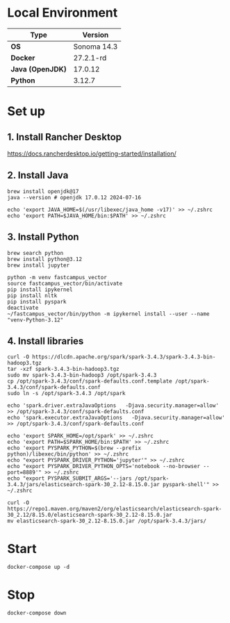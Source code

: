 
# Local Environment
| Type                | Version     |
|---------------------|-------------|
| **OS**              | Sonoma 14.3 |
| **Docker**          | 27.2.1-rd   |
| **Java (OpenJDK)**  | 17.0.12     |
| **Python**          | 3.12.7      |

# Set up

## 1. Install Rancher Desktop
https://docs.rancherdesktop.io/getting-started/installation/

## 2. Install Java
```shell
brew install openjdk@17
java --version # openjdk 17.0.12 2024-07-16

echo 'export JAVA_HOME=$(/usr/libexec/java_home -v17)' >> ~/.zshrc
echo 'export PATH=$JAVA_HOME/bin:$PATH' >> ~/.zshrc
```

## 3. Install Python
```shell
brew search python
brew install python@3.12
brew install jupyter

python -m venv fastcampus_vector
source fastcampus_vector/bin/activate
pip install ipykernel
pip install nltk
pip install pyspark
deactivate
~/fastcampus_vector/bin/python -m ipykernel install --user --name "venv-Python-3.12"
```
## 4. Install libraries
```shell
curl -O https://dlcdn.apache.org/spark/spark-3.4.3/spark-3.4.3-bin-hadoop3.tgz
tar -xzf spark-3.4.3-bin-hadoop3.tgz
sudo mv spark-3.4.3-bin-hadoop3 /opt/spark-3.4.3
cp /opt/spark-3.4.3/conf/spark-defaults.conf.template /opt/spark-3.4.3/conf/spark-defaults.conf
sudo ln -s /opt/spark-3.4.3 /opt/spark

echo 'spark.driver.extraJavaOptions   -Djava.security.manager=allow' >> /opt/spark-3.4.3/conf/spark-defaults.conf
echo 'spark.executor.extraJavaOptions   -Djava.security.manager=allow' >> /opt/spark-3.4.3/conf/spark-defaults.conf

echo 'export SPARK_HOME=/opt/spark' >> ~/.zshrc
echo 'export PATH=$SPARK_HOME/bin:$PATH' >> ~/.zshrc
echo 'export PYSPARK_PYTHON=$(brew --prefix python)/libexec/bin/python' >> ~/.zshrc
echo "export PYSPARK_DRIVER_PYTHON='jupyter'" >> ~/.zshrc
echo "export PYSPARK_DRIVER_PYTHON_OPTS='notebook --no-browser --port=8889'" >> ~/.zshrc
echo "export PYSPARK_SUBMIT_ARGS='--jars /opt/spark-3.4.3/jars/elasticsearch-spark-30_2.12-8.15.0.jar pyspark-shell'" >> ~/.zshrc
```

```shell
curl -O https://repo1.maven.org/maven2/org/elasticsearch/elasticsearch-spark-30_2.12/8.15.0/elasticsearch-spark-30_2.12-8.15.0.jar
mv elasticsearch-spark-30_2.12-8.15.0.jar /opt/spark-3.4.3/jars/
```

# Start
```shell
docker-compose up -d
```

# Stop
```shell
docker-compose down
```